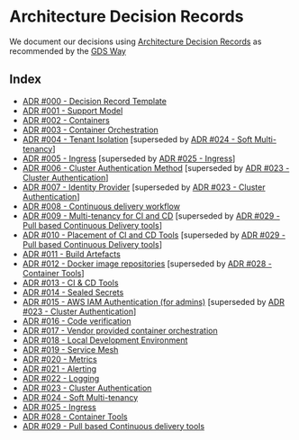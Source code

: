 # Architecture Decision Records

We document our decisions using [Architecture Decision Records](https://github.com/alphagov/gsp-team-manual/tree/master/adr) as recommended by the [GDS Way](https://gds-way.cloudapps.digital/standards/architecture-decisions.html)

## Index

- [ADR #000 - Decision Record Template](ADR000-template.md)
- [ADR #001 - Support Model](ADR001-support-model.md)
- [ADR #002 - Containers](ADR002-containers.md)
- [ADR #003 - Container Orchestration](ADR003-container-orchestration.md)
- [ADR #004 - Tenant Isolation](ADR004-tenant-isolation.md) [superseded by [ADR #024 - Soft Multi-tenancy](ADR024-soft-multitenancy.md)]
- [ADR #005 - Ingress](ADR005-ingress.md) [superseded by [ADR #025 - Ingress](ADR025-ingress.md)]
- [ADR #006 - Cluster Authentication Method](ADR006-authentication-method.md) [superseded by [ADR #023 - Cluster Authentication](ADR023-cluster-authentication.md)]
- [ADR #007 - Identity Provider](ADR007-identity-provider.md) [superseded by [ADR #023 - Cluster Authentication](ADR023-cluster-authentication.md)]
- [ADR #008 - Continuous delivery workflow](ADR008-continuous-delivery-workflow.md)
- [ADR #009 - Multi-tenancy for CI and CD](ADR009-multitenant-ci-cd.md) [superseded by [ADR #029 - Pull based Continuous Delivery tools](ADR029-continuous-delivery-tools.md)]
- [ADR #010 - Placement of CI and CD Tools](ADR010-placement-of-ci-cd-tools.md) [superseded by [ADR #029 - Pull based Continuous Delivery tools](ADR029-continuous-delivery-tools.md)]
- [ADR #011 - Build Artefacts](ADR011-build-artefacts.md)
- [ADR #012 - Docker image repositories](ADR012-docker-image-repositories.md) [superseded by [ADR #028 - Container Tools](ADR028-container-tools.md)]
- [ADR #013 - CI & CD Tools](ADR013-ci-cd-tools.md)
- [ADR #014 - Sealed Secrets](ADR014-sealed-secrets.md)
- [ADR #015 - AWS IAM Authentication (for admins)](ADR015-aws-iam-authentication.md) [superseded by [ADR #023 - Cluster Authentication](ADR023-cluster-authentication.md)]
- [ADR #016 - Code verification](ADR016-code-verification.md)
- [ADR #017 - Vendor provided container orchestration](ADR017-vendor-provided-container-orchestration.md)
- [ADR #018 - Local Development Environment](ADR018-local-development.md)
- [ADR #019 - Service Mesh](ADR019-service-mesh.md)
- [ADR #020 - Metrics](ADR020-metrics.md)
- [ADR #021 - Alerting](ADR021-alerting.md)
- [ADR #022 - Logging](ADR022-logging.md)
- [ADR #023 - Cluster Authentication](ADR023-cluster-authentication.md)
- [ADR #024 - Soft Multi-tenancy](ADR024-soft-multitenancy.md)
- [ADR #025 - Ingress](ADR025-ingress.md)
- [ADR #028 - Container Tools](ADR028-container-tools.md)
- [ADR #029 - Pull based Continuous delivery tools](ADR029-continuous-delivery-tools.md)
